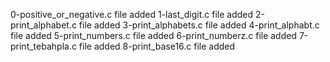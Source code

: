 0-positive_or_negative.c file added
1-last_digit.c file added
2-print_alphabet.c file added
3-print_alphabets.c file added
4-print_alphabt.c file added
5-print_numbers.c file added
6-print_numberz.c file added
7-print_tebahpla.c file added
8-print_base16.c file added

